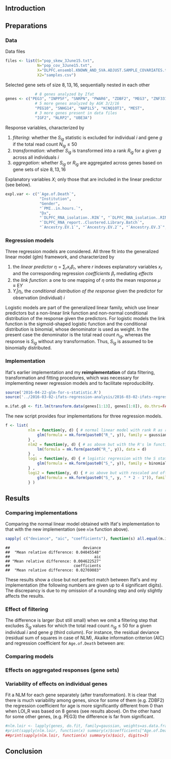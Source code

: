 ## Introduction

## Preparations

### Data

Data files

```r
files <- list(S="pop_skew_3June15.txt",
              N="pop_cov_3June15.txt",
              X="DLPFC.ensembl.KNOWN_AND_SVA.ADJUST.SAMPLE_COVARIATES.tsv",
              X2="samples.csv")
```

Selected gene sets of size $8, 13, 16$, sequentially nested in each other

```r
             # 8 genes analyzed by Ifat
genes <- c("PEG3", "INPP5F", "SNRPN", "PWAR6", "ZDBF2", "MEG3", "ZNF331", "GRB10",
             # 5 more genes analyzed by AGK 3/2/16
             "PEG10", "SNHG14", "NAP1L5", "KCNQ1OT1", "MEST",
             # 3 more genes present in data files
             "IGF2", "NLRP2", "UBE3A")
```

Response variables, characterized by

1. *filtering*: whether the $S_{ig}$ statistic is excluded for individual $i$ and gene $g$ if the total read count $N_{ig}\le 50$
1. *transformation*: whether $S_{ig}$ is transformed into a rank $R_{ig}$ for a given $g$ across all individuals $i$
1. *aggregation*: whether $S_{ig}$ or $R_{ig}$ are aggregated across genes based on gene sets of size $8, 13, 16$

Explanatory variables $X$; only those that are included in the linear predictor (see below).

```r
expl.var <- c("`Age.of.Death`",
               "Institution",
               "Gender",
               "`PMI..in.hours.`",
               "Dx",
               "`DLPFC_RNA_isolation..RIN`", "`DLPFC_RNA_isolation..RIN.2`",
               "`DLPFC_RNA_report..Clustered.Library.Batch`",
               "`Ancestry.EV.1`", "`Ancestry.EV.2`", "`Ancestry.EV.3`", "`Ancestry.EV.4`", "`Ancestry.EV.5`" )
```

### Regression models

Three regression models are considered.  All three fit into the generalized linear model (glm) framework, and characterized by

1. the *linear predictor* $\eta = \sum_r x_r \beta_r$, where $r$ indexes explanatory variables $x_r$ and the corresponding regression *coefficients* $\beta_r$ mediating *effects*
1. the *link function*: a one to one mapping of $\eta$ onto the mean response $\mu\equiv \mathrm{E} Y$
1. $Y_i|\eta_i$, the *conditional distribution of the response* given the predictor for observation (individual) $i$

Logistic models are part of the generalized linear family, which use linear predictors but a non-linear link function and non-normal conditional distribution of the response given the predictors.  For logistic models the link function is the sigmoid-shaped logistic function and the conditional distribution is binomial, whose denominator is used as weight.  In the present case the denominator is the total read count $n_{ig}$, whereas the response is $S_{ig}$ without any transformation.  Thus, $S_{ig}$ is assumed to be binomially distributed.

### Implementation

Ifat's earlier implementation and my **reimplementation** of data filtering, transformation and fitting procedures, which was necessary for implementing newer regression models and to facilitate reproducibility.

```r
source('2016-04-22-glm-for-s-statistic.R')
source('../2016-03-02-ifats-regression-analysis/2016-03-02-ifats-regression-analysis.R')
```

```r
m.ifat.g8 <- fit.lm(transform.data(genes[1:13], genes[1:8]), do.thrs=FALSE)
```


The new script provides four implementations for three regression models.

```r
f <- list(
          nlm = function(y, d) { # normal linear model with rank R as response
              glm(formula = mk.form(paste0("R_", y)), family = gaussian, data = d)
          } ,
          nlm2 = function(y, d) { # as above but with the R's lm function instead of glm
              lm(formula = mk.form(paste0("R_", y)), data = d)
          } ,
          logi = function(y, d) { # logistic regression with the S statistic as response
              glm(formula = mk.form(paste0("S_", y)), family = binomial, data = d, weights = d[[paste0("N_", y)]])
          } ,
          logi2 = function(y, d) { # as above but with rescaled and offset logistic link function
              glm(formula = mk.form(paste0("S_", y, " * 2 - 1")), family = binomial, data = d, weights = d[[paste0("N_", y)]])
          } )
```

## Results

### Comparing implementations

Comparing the normal linear model obtained with Ifat's implementation to that with the new implementation (see `nlm` function above).

```r
sapply( c("deviance", "aic", "coefficients"), function(s) all.equal(m.ifat.g8[[s]], m$g8$nlm[[s]]))
```

```
##                                deviance 
##  "Mean relative difference: 0.04045548" 
##                                     aic 
## "Mean relative difference: 0.004622527" 
##                            coefficients 
##  "Mean relative difference: 0.02769083"
```
These results show a close but not perfect match between Ifat's and my implementation (the following numbers are given up to 4 significant digits).  The discrepancy is due to my omission of a rounding step and only slightly affects the results.

### Effect of filtering

The difference is larger (but still small) when we omit a filtering step that excludes $S_{ig}$ values for which the total read count $n_{ig}\le 50$ for a given individual $i$ and gene $g$ (third column).  For instance, the residual deviance (residual sum of squares in case of NLM), Akaike information criterion (AIC) and regression coefficient for `Age.of.Death` between are:

### Comparing models

### Effects on aggregated responses (gene sets)

### Variability of effects on individual genes

Fit a NLM for each gene separately (after transformation).  It is clear that there is much variability among genes, since for some of them (e.g. ZDBF2) the regression coefficient for age is more significantly different from 0 than when $\mathrm{LOI\_R}$ was based on 8 genes (see results above).  On the other hand for some other genes, (e.g. PEG3) the difference is far from significant.

```r
#nlm.loir <- lapply(genes, do.fit, family=gaussian, weights=as.data.frame(rep(1, nrow(tot.read.n))), filter.thrs=50)
#print(sapply(nlm.loir, function(x) summary(x)$coefficients["Age.of.Death", 4]), digits=3)
##print(sapply(nlm.loir, function(x) summary(x)$aic), digits=3)
```

## Conclusion
